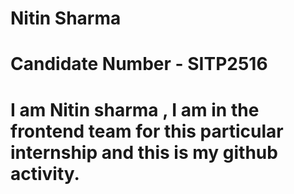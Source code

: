 # Nitin Sharma
# Candidate Number - SITP2516
# I am Nitin sharma , I am in the frontend team for this particular internship and this is my github activity.
